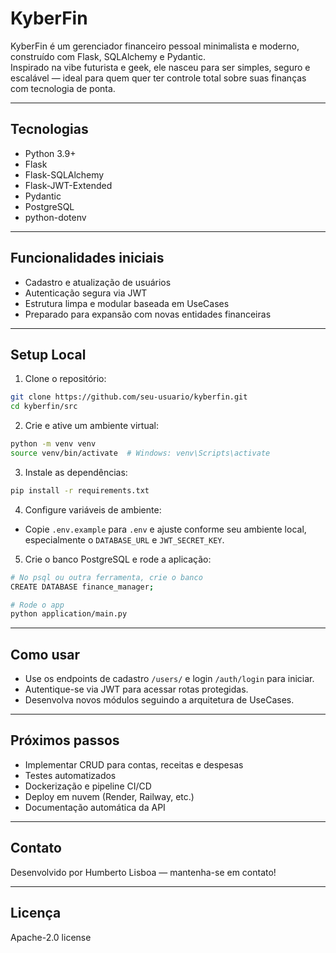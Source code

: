 # KyberFin

KyberFin é um gerenciador financeiro pessoal minimalista e moderno, construído com Flask, SQLAlchemy e Pydantic.  
Inspirado na vibe futurista e geek, ele nasceu para ser simples, seguro e escalável — ideal para quem quer ter controle total sobre suas finanças com tecnologia de ponta.

---

## Tecnologias

- Python 3.9+
- Flask
- Flask-SQLAlchemy
- Flask-JWT-Extended
- Pydantic
- PostgreSQL
- python-dotenv

---

## Funcionalidades iniciais

- Cadastro e atualização de usuários
- Autenticação segura via JWT
- Estrutura limpa e modular baseada em UseCases
- Preparado para expansão com novas entidades financeiras

---

## Setup Local

1. Clone o repositório:

```bash
git clone https://github.com/seu-usuario/kyberfin.git
cd kyberfin/src
```

2. Crie e ative um ambiente virtual:

```bash
python -m venv venv
source venv/bin/activate  # Windows: venv\Scripts\activate
```

3. Instale as dependências:

```bash
pip install -r requirements.txt
```

4. Configure variáveis de ambiente:

- Copie `.env.example` para `.env` e ajuste conforme seu ambiente local, especialmente o `DATABASE_URL` e `JWT_SECRET_KEY`.

5. Crie o banco PostgreSQL e rode a aplicação:

```bash
# No psql ou outra ferramenta, crie o banco
CREATE DATABASE finance_manager;

# Rode o app
python application/main.py
```

---

## Como usar

- Use os endpoints de cadastro `/users/` e login `/auth/login` para iniciar.
- Autentique-se via JWT para acessar rotas protegidas.
- Desenvolva novos módulos seguindo a arquitetura de UseCases.

---

## Próximos passos

- Implementar CRUD para contas, receitas e despesas
- Testes automatizados
- Dockerização e pipeline CI/CD
- Deploy em nuvem (Render, Railway, etc.)
- Documentação automática da API

---

## Contato

Desenvolvido por Humberto Lisboa — mantenha-se em contato!

---

## Licença

Apache-2.0 license
